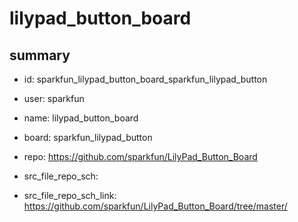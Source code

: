 # lilypad_button_board
 
## summary 
* id: sparkfun_lilypad_button_board_sparkfun_lilypad_button
* user: sparkfun
* name: lilypad_button_board
* board: sparkfun_lilypad_button
* repo: https://github.com/sparkfun/LilyPad_Button_Board



* src_file_repo_sch: 
* src_file_repo_sch_link: https://github.com/sparkfun/LilyPad_Button_Board/tree/master/




